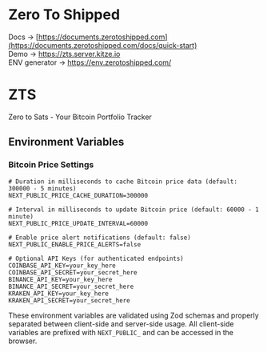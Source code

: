 # Zero To Shipped

Docs → [https://documents.zerotoshipped.com](https://documents.zerotoshipped.com/docs/quick-start)  
Demo → https://zts.server.kitze.io  
ENV generator → https://env.zerotoshipped.com/  
 
# ZTS

Zero to Sats - Your Bitcoin Portfolio Tracker

## Environment Variables

### Bitcoin Price Settings
```env
# Duration in milliseconds to cache Bitcoin price data (default: 300000 - 5 minutes)
NEXT_PUBLIC_PRICE_CACHE_DURATION=300000

# Interval in milliseconds to update Bitcoin price (default: 60000 - 1 minute)
NEXT_PUBLIC_PRICE_UPDATE_INTERVAL=60000

# Enable price alert notifications (default: false)
NEXT_PUBLIC_ENABLE_PRICE_ALERTS=false

# Optional API Keys (for authenticated endpoints)
COINBASE_API_KEY=your_key_here
COINBASE_API_SECRET=your_secret_here
BINANCE_API_KEY=your_key_here
BINANCE_API_SECRET=your_secret_here
KRAKEN_API_KEY=your_key_here
KRAKEN_API_SECRET=your_secret_here
```

These environment variables are validated using Zod schemas and properly separated between client-side and server-side usage. All client-side variables are prefixed with `NEXT_PUBLIC_` and can be accessed in the browser.
 
